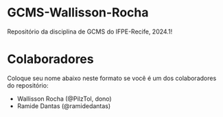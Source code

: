 # GCMS-Wallisson-Rocha
  Repositório da disciplina de GCMS do IFPE-Recife, 2024.1!
# Colaboradores
  Coloque seu nome abaixo neste formato  se você é um dos colaboradores do repositório:
  * Wallisson Rocha (@PilzTol, dono)
  * Ramide Dantas (@ramidedantas)
